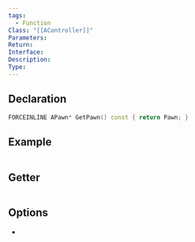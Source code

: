 ```yaml
---
tags:
  - Function
Class: "[[AController]]"
Parameters: 
Return: 
Interface: 
Description: 
Type:
---
```


## Declaration

```cpp
FORCEINLINE APawn* GetPawn() const { return Pawn; }
```

## Example

```cpp
```

## Getter

```cpp
```

## Options
- 